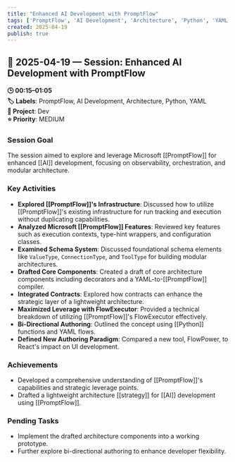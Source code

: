 ```yaml
---
title: "Enhanced AI Development with PromptFlow"
tags: ['PromptFlow', 'AI Development', 'Architecture', 'Python', 'YAML']
created: 2025-04-19
publish: true
---
```


## 📅 2025-04-19 — Session: Enhanced AI Development with PromptFlow

**🕒 00:15–01:05**  
**🏷️ Labels**: PromptFlow, AI Development, Architecture, Python, YAML  
**📂 Project**: Dev  
**⭐ Priority**: MEDIUM  


### Session Goal
The session aimed to explore and leverage Microsoft [[PromptFlow]] for enhanced [[AI]] development, focusing on observability, orchestration, and modular architecture.

### Key Activities
- **Explored [[PromptFlow]]'s Infrastructure**: Discussed how to utilize [[PromptFlow]]'s existing infrastructure for run tracking and execution without duplicating capabilities.
- **Analyzed Microsoft [[PromptFlow]] Features**: Reviewed key features such as execution contexts, type-hint wrappers, and configuration classes.
- **Examined Schema System**: Discussed foundational schema elements like `ValueType`, `ConnectionType`, and `ToolType` for building modular architectures.
- **Drafted Core Components**: Created a draft of core architecture components including decorators and a YAML-to-[[PromptFlow]] compiler.
- **Integrated Contracts**: Explored how contracts can enhance the strategic layer of a lightweight architecture.
- **Maximized Leverage with FlowExecutor**: Provided a technical breakdown of utilizing [[PromptFlow]]'s FlowExecutor effectively.
- **Bi-Directional Authoring**: Outlined the concept using [[Python]] functions and YAML flows.
- **Defined New Authoring Paradigm**: Compared a new tool, FlowPower, to React's impact on UI development.

### Achievements
- Developed a comprehensive understanding of [[PromptFlow]]'s capabilities and strategic leverage points.
- Drafted a lightweight architecture [[strategy]] for [[AI]] development using [[PromptFlow]].

### Pending Tasks
- Implement the drafted architecture components into a working prototype.
- Further explore bi-directional authoring to enhance developer flexibility.
